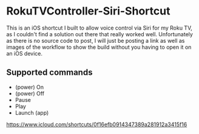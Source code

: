 # RokuTVController-Siri-Shortcut
This is an iOS shortcut I built to allow voice control via Siri for my Roku TV, as I couldn't find a solution out there that really worked well. Unfortunately as there is no source code to post, I will just be posting a link as well as images of the workflow to show the build without you having to open it on an iOS device. 

## Supported commands
- (power) On
- (power) Off
- Pause
- Play
- Launch (app)

https://www.icloud.com/shortcuts/0f16efb0914347389a281912a3415f16

